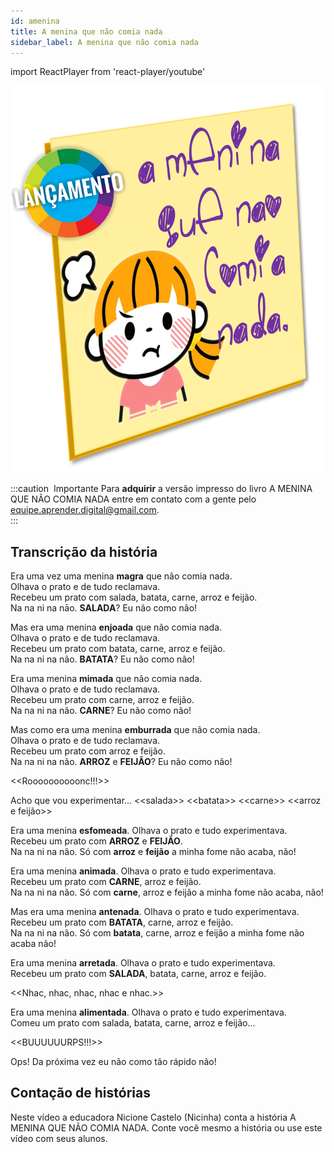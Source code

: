 ```yaml
---
id: amenina
title: A menina que não comia nada
sidebar_label: A menina que não comia nada
---
```

import ReactPlayer from 'react-player/youtube'

<center>

![Capa do workshop A Importância do Nome na Alfabetização](./assets/a-menina-que-nao-comia-nada.png)

</center>

:::caution &nbsp;Importante
Para **adquirir** a versão impresso do livro A MENINA QUE NÃO COMIA NADA entre em contato com a gente pelo equipe.aprender.digital@gmail.com.  
:::

## Transcrição da história
Era uma vez uma menina **magra** que não comia nada.<br /> 
Olhava o prato e de tudo reclamava.<br />
Recebeu um prato com salada, batata, carne, arroz e feijão.<br /> 
Na na ni na nāo. **SALADA**? Eu não como não!

Mas era uma menina **enjoada** que não comia nada. <br />
Olhava o prato e de tudo reclamava.<br />
Recebeu um prato com batata, carne, arroz e feijão.<br /> 
Na na ni na não. **BATATA**? Eu não como não!

Era uma menina **mimada** que não comia nada. <br />
Olhava o prato e de tudo reclamava.<br />
Recebeu um prato com carne, arroz e feijão.<br /> 
Na na ni na não. **CARNE**? Eu não como não!

Mas como era uma menina **emburrada** que não comia nada. <br />
Olhava o prato e de tudo reclamava.<br />
Recebeu um prato com arroz e feijão. <br />
Na na ni na não. **ARROZ** e **FEIJÃO**? Eu não como não!

&#60;&#60;Roooooooooonc!!!&#62;&#62;

Acho que vou experimentar...
&#60;&#60;salada&#62;&#62; &#60;&#60;batata&#62;&#62; &#60;&#60;carne&#62;&#62; &#60;&#60;arroz e feijão&#62;&#62;

Era uma menina **esfomeada**. Olhava o prato e tudo experimentava.<br />
Recebeu um prato com **ARROZ** e **FEIJÃO**. <br />
Na na ni na não. Só com **arroz** e **feijão** a minha fome não acaba, não!

Era uma menina **animada**. Olhava o prato e tudo experimentava.<br />
Recebeu um prato com **CARNE**, arroz e feijão. <br />
Na na ni na não. Só com **carne**, arroz e feijão a minha fome não acaba, não!

Mas era uma menina **antenada**. Olhava o prato e tudo experimentava.<br />
Recebeu um prato com **BATATA**, carne, arroz e feijão. <br />
Na na ni na não. Só com **batata**, carne, arroz e feijão a minha fome não acaba não!

Era uma menina **arretada**. Olhava o prato e tudo experimentava.<br />
Recebeu um prato com **SALADA**, batata, carne, arroz e feijão.

&#60;&#60;Nhac, nhac, nhac, nhac e nhac.&#62;&#62;

Era uma menina **alimentada**. Olhava o prato e tudo experimentava.<br />
Comeu um prato com salada, batata, carne, arroz e feijão...

&#60;&#60;BUUUUUURPS!!!&#62;&#62;

Ops! Da próxima vez eu não como tão rápido não!

## Contação de histórias
Neste vídeo a educadora Nicione Castelo (Nicinha) conta a história A MENINA QUE NÃO COMIA NADA. Conte você mesmo a história ou use este vídeo com seus alunos.

<center>
<ReactPlayer url='https://www.youtube.com/watch?v=siT_c9SiG_I' controls={true} width='100%' />
</center>